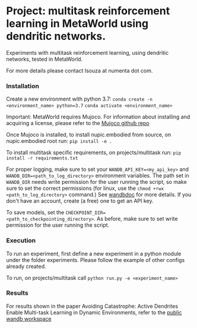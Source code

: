 # Project: multitask reinforcement learning in MetaWorld using dendritic networks.


Experiments with multitask reinforcement learning, using dendritic networks, tested in MetaWorld.

For more details please contact lsouza at numenta dot com.

### Installation

Create a new environment with python 3.7:
`conda create -n <environment_name> python=3.7`
`conda activate <environment_name>`

Important: MetaWorld requires Mujoco. For information about installing and acquiring a license, please refer to the [Mujoco github repo](https://github.com/openai/mujoco-py)

Once Mujoco is installed, to install nupic.embodied from source, on nupic.embodied root run: `pip install -e .`

To install multitask specific requirements, on projects/multitask run: `pip install -r requirements.txt`

For proper logging, make sure to set your `WANDB_API_KEY=<my_api_key>` and `WANDB_DIR=<path_to_log_directory>` environment variables. The path set in `WANDB_DIR` needs write permission for the user running the script, so make sure to set the correct permissions (for linux, use the `chmod +rwx <path_to_log_directory>` command.) See [wandbdoc](https://docs.wandb.ai/guides/track/advanced/environment-variables) for more details. If you don't have an account, create (a free) one to get an API key.

To save models, set the `CHECKPOINT_DIR=<path_to_checkpointing_directory>`. As before, make sure to set write permission for the user running the script.

### Execution

To run an experiment, first define a new experiment in a python module under the folder experiments. Please follow the example of other configs already created.

To run, on projects/multitask call `python run.py -e <experiment_name>`

### Results

For results shown in the paper Avoiding Catastrophe: Active Dendrites Enable Multi-task Learning in Dynamic Environments, refer to the [public wandb workspace](https://wandb.ai/nupic-research/multitask_journal)